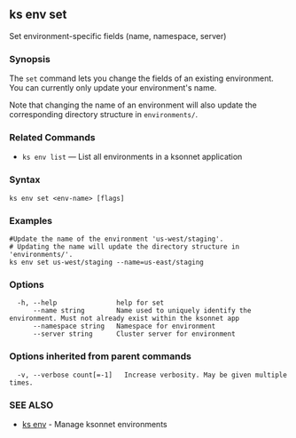## ks env set

Set environment-specific fields (name, namespace, server)

### Synopsis


The `set` command lets you change the fields of an existing environment.
You can currently only update your environment's name.

Note that changing the name of an environment will also update the corresponding
directory structure in `environments/`.

### Related Commands

* `ks env list` — List all environments in a ksonnet application

### Syntax


```
ks env set <env-name> [flags]
```

### Examples

```
#Update the name of the environment 'us-west/staging'.
# Updating the name will update the directory structure in 'environments/'.
ks env set us-west/staging --name=us-east/staging
```

### Options

```
  -h, --help               help for set
      --name string        Name used to uniquely identify the environment. Must not already exist within the ksonnet app
      --namespace string   Namespace for environment
      --server string      Cluster server for environment
```

### Options inherited from parent commands

```
  -v, --verbose count[=-1]   Increase verbosity. May be given multiple times.
```

### SEE ALSO

* [ks env](ks_env.md)	 - Manage ksonnet environments

